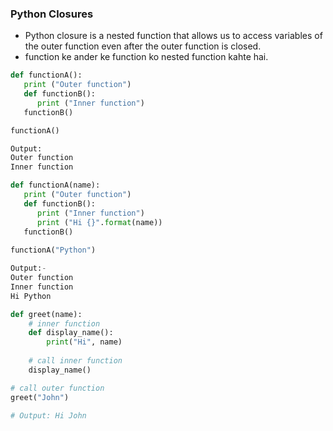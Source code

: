 ### Python Closures
* Python closure is a nested function that allows us to access variables of the outer function even after the outer function is closed.
* function ke ander ke function ko nested function kahte hai.
```python
def functionA():
   print ("Outer function")
   def functionB():
      print ("Inner function")
   functionB()

functionA()

Output:
Outer function
Inner function
```
```python
def functionA(name):
   print ("Outer function")
   def functionB():
      print ("Inner function")
      print ("Hi {}".format(name))
   functionB()
   
functionA("Python")

Output:-
Outer function
Inner function
Hi Python
```
```python
def greet(name):
    # inner function
    def display_name():
        print("Hi", name)
    
    # call inner function
    display_name()

# call outer function
greet("John")  

# Output: Hi John
```
